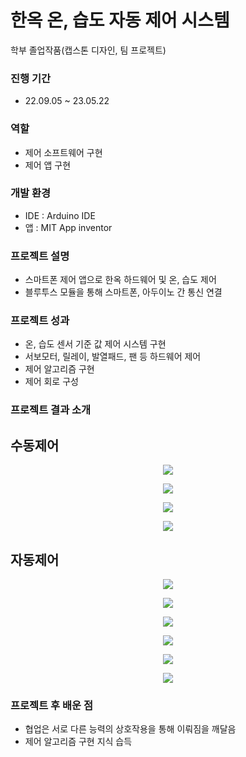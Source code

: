 # 한옥 온, 습도 자동 제어 시스템
학부 졸업작품(캡스톤 디자인, 팀 프로젝트)

### 진행 기간 
- 22.09.05 ~ 23.05.22

### 역할
- 제어 소프트웨어 구현
- 제어 앱 구현

### 개발 환경
- IDE : Arduino IDE
- 앱 : MIT App inventor

### 프로젝트 설명
- 스마트폰 제어 앱으로 한옥 하드웨어 및 온, 습도 제어
- 블루투스 모듈을 통해 스마트폰, 아두이노 간 통신 연결

### 프로젝트 성과
- 온, 습도 센서 기준 값 제어 시스템 구현
- 서보모터, 릴레이, 발열패드, 팬 등 하드웨어 제어
- 제어 알고리즘 구현
- 제어 회로 구성

### 프로젝트 결과 소개
## 수동제어
<p align="center">
  <img src="https://github.com/madorosjang/hanok_temp_n_humid_auto_control_system/assets/122807795/db2b5ccc-1c89-44ea-a526-f205b6db52bb">
</p>
<p align="center">
  <img src="https://github.com/madorosjang/hanok_temp_n_humid_auto_control_system/assets/122807795/1ae9ac38-0646-458a-90be-9610bebf401d">
</p>
<p align="center">
  <img src="https://github.com/madorosjang/hanok_temp_n_humid_auto_control_system/assets/122807795/cc762c2e-7758-4cd4-8a22-714e765aec39">
</p>
<p align="center">
  <img src="https://github.com/madorosjang/hanok_temp_n_humid_auto_control_system/assets/122807795/ab4713db-c370-4253-91d6-9f27cb8d163a">
</p>

## 자동제어
<p align="center">
  <img src="https://github.com/madorosjang/hanok_temp_n_humid_auto_control_system/assets/122807795/da1d9642-9b8e-4691-82b9-273c2397babf">
</p>
<p align="center">
  <img src="https://github.com/madorosjang/hanok_temp_n_humid_auto_control_system/assets/122807795/0f239c19-3e1b-4c42-a7c5-ac44bd5e8ade">
</p>
<p align="center">
  <img src="https://github.com/madorosjang/hanok_temp_n_humid_auto_control_system/assets/122807795/e513a082-39b6-4ed5-9fad-3b753743f6c7">
</p>
<p align="center">
  <img src="https://github.com/madorosjang/hanok_temp_n_humid_auto_control_system/assets/122807795/17067ee7-d886-440e-b88a-825f9624848b">
</p>

<p align="center">
  <img src="https://github.com/madorosjang/hanok_temp_n_humid_auto_control_system/assets/122807795/b9738d51-d927-4206-a089-efcd584de7b0">
</p>
<p align="center">
  <img src="https://github.com/madorosjang/hanok_temp_n_humid_auto_control_system/assets/122807795/4a76134a-799c-4a07-b6be-2769b53eafcd">
</p>

### 프로젝트 후 배운 점
- 협업은 서로 다른 능력의 상호작용을 통해 이뤄짐을 깨달음
- 제어 알고리즘 구현 지식 습득
  
